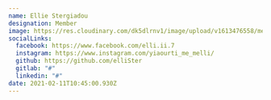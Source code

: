 ```yaml
---
name: Ellie Stergiadou
designation: Member
image: https://res.cloudinary.com/dk5dlrnv1/image/upload/v1613476558/members/melli_zl9ywx.jpg
socialLinks:
  facebook: https://www.facebook.com/elli.ii.7
  instagram: https://www.instagram.com/yiaourti_me_melli/
  github: https://github.com/elliSter
  gitlab: "#"
  linkedin: "#"
date: 2021-02-11T10:45:00.930Z
---
```

